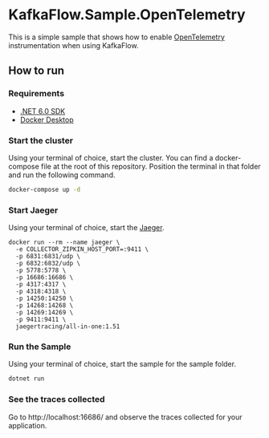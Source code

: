 # KafkaFlow.Sample.OpenTelemetry

This is a simple sample that shows how to enable [OpenTelemetry](https://opentelemetry.io/) instrumentation when using KafkaFlow.

## How to run

### Requirements

-   [.NET 6.0 SDK](https://dotnet.microsoft.com/en-us/download/dotnet/6.0)
-   [Docker Desktop](https://www.docker.com/products/docker-desktop/)

### Start the cluster

Using your terminal of choice, start the cluster.
You can find a docker-compose file at the root of this repository.
Position the terminal in that folder and run the following command.

```bash
docker-compose up -d
```

### Start Jaeger

Using your terminal of choice, start the [Jaeger](https://www.jaegertracing.io/).

```
docker run --rm --name jaeger \
  -e COLLECTOR_ZIPKIN_HOST_PORT=:9411 \
  -p 6831:6831/udp \
  -p 6832:6832/udp \
  -p 5778:5778 \
  -p 16686:16686 \
  -p 4317:4317 \
  -p 4318:4318 \
  -p 14250:14250 \
  -p 14268:14268 \
  -p 14269:14269 \
  -p 9411:9411 \
  jaegertracing/all-in-one:1.51
```

### Run the Sample

Using your terminal of choice, start the sample for the sample folder.

```bash
dotnet run
```

### See the traces collected

Go to http://localhost:16686/ and observe the traces collected for your application.